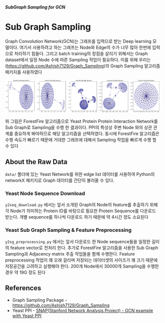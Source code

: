 ***SubGraph Sampling for GCN***
# **Sub Graph Sampling**
Graph Convolution Network(GCN)는 그래프를 입력으로 받는 Deep learning 모델이다. 여기서 사용하려고 하는 그래프는 Node와 Edge의 수가 너무 많아 한번에 입력으로 처리하기 힘들다. 그리고 batch training의 장점을 살리기 위해서는 Graph dataset에서 일정 Node 수에 따른 Sampling 작업이 필요하다.
이를 위해 우리는 (https://github.com/Ashish7129/Graph_Sampling)의 Graph Sampling 알고리즘 패키지를 사용하였다

![](https://github.com/leekh7411/leekh7411.github.io/blob/master/assets/subgraphs.png?raw=true)

위 그림은 ForestFire 알고리즘으로 Yeast Protein Protein Interaction Network를 Sub Graph로 Sampling을 수행 한 결과이다. PPI의 특성상 주변 Node 와의 상관 관계를 중요하게 봐야하므로 해당 알고리즘을 선택하였다. 동시에 ForestFire 알고리즘은 수행 속도가 빠르기 때문에 거대한 그래프에 대해서 Sampling 작업을 빠르게 수행 할 수 있다

## About the Raw Data
`data/` 폴더에 있는 Yeast Network를 위한 edge list 데이터를 사용하여 Python의 networkX 패키지로 Graph 데이터를 간단히 불러올 수 있다.  

### Yeast Node Sequence Download
`y2seq_download.py` 에서는 앞서 소개된 Graph의 Node의 feature를 추출하기 위해 각 Node가 의미하는 Protein ID를 바탕으로 필요한 Protein Sequence를 다운로드 받는다.  개별 sequence를 하나씩 다운로드 하기 때문에 약 4시간 정도 소요된다

### Yeast Sub Graph Sampling & Feature Preprocessing
`y2sg_preprocessing.py` 에서는 앞서 다운로드 한 Node sequence들을 일정한 길이의 feature vector로 전처리 한다. 추가로 ForestFire 알고리즘을 사용한 Sub Graph Sampling과 Adjacency matrix 추출 작업들을 함께 수행한다. Feature preprocessing 작업이 꽤 오래 걸리며 저장되는 데이터셋의 사이즈가 꽤 크기 때문에 저장공간을 고려하고 실행해야 한다. 200개 Node에서 30000개 Sampling을 수행한 경우 약 19G 정도 된다

## References
- Graph Sampling Package - https://github.com/Ashish7129/Graph_Sampling
- Yeast PPI - [SNAP(Stanford Network Analysis Project) - GCN example with Yeast PPI](http://snap.stanford.edu/deepnetbio-ismb/ipynb/Graph+Convolutional+Prediction+of+Protein+Interactions+in+Yeast.html)